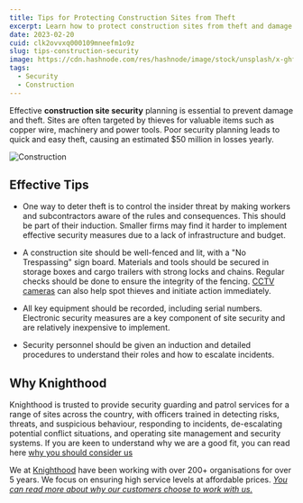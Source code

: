 ```yaml
---
title: Tips for Protecting Construction Sites from Theft
excerpt: Learn how to protect construction sites from theft and damage with effective security planning.
date: 2023-02-20
cuid: clk2ovvxq000109mneefm1o9z
slug: tips-construction-security
image: https://cdn.hashnode.com/res/hashnode/image/stock/unsplash/x-ghf9LjrVg/upload/421d5888ebaa9ade7cc74c23ad978aad.jpeg
tags: 
  - Security
  - Construction
---
```


Effective **construction site security** planning is essential to prevent damage and theft. Sites are often targeted by thieves for valuable items such as copper wire, machinery and power tools. Poor security planning leads to quick and easy theft, causing an estimated $50 million in losses yearly.

![Construction](/const.png)

## Effective Tips[​](http://localhost:3000/blog/tips-construction#effective-tips)

* One way to deter theft is to control the insider threat by making workers and subcontractors aware of the rules and consequences. This should be part of their induction. Smaller firms may find it harder to implement effective security measures due to a lack of infrastructure and budget.
    
* A construction site should be well-fenced and lit, with a "No Trespassing" sign board. Materials and tools should be secured in storage boxes and cargo trailers with strong locks and chains. Regular checks should be done to ensure the integrity of the fencing. [CCTV cameras](https://knighthood.co/services/security/ess/cctv) can also help spot thieves and initiate action immediately.
    
* All key equipment should be recorded, including serial numbers. Electronic security measures are a key component of site security and are relatively inexpensive to implement.
    
* Security personnel should be given an induction and detailed procedures to understand their roles and how to escalate incidents.
    

## Why Knighthood[​](http://localhost:3000/blog/tips-construction#why-knighthood)

Knighthood is trusted to provide security guarding and patrol services for a range of sites across the country, with officers trained in detecting risks, threats, and suspicious behaviour, responding to incidents, de-escalating potential conflict situations, and operating site management and security systems. If you are keen to understand why we are a good fit, you can read here [why you should consider us](https://knighthood.co/whyus)

We at [Knighthood](http://knighthood.co) have been working with over 200+ organisations for over 5 years. We focus on ensuring high service levels at affordable prices. [*You can read more about why our customers choose to work with us.*](http://knighthood.co/whyus)
